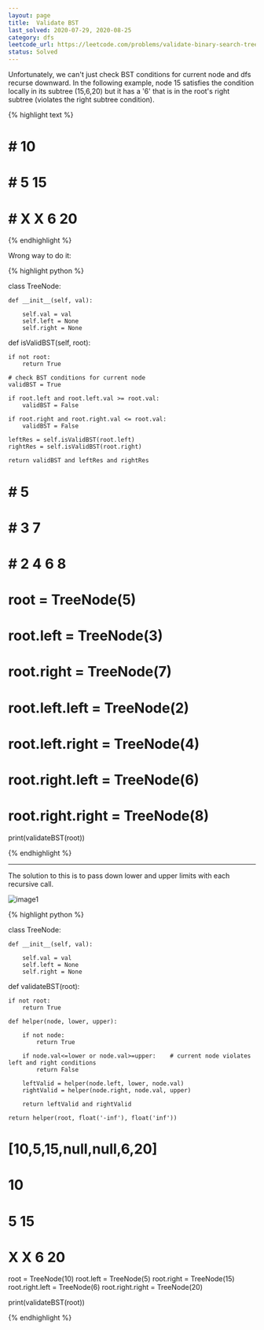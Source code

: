 ```yaml
---
layout: page
title:  Validate BST
last_solved: 2020-07-29, 2020-08-25
category: dfs
leetcode_url: https://leetcode.com/problems/validate-binary-search-tree/
status: Solved
---
```



Unfortunately, we can't just check BST conditions for current node and dfs recurse downward. In the following example, node 15 satisfies the condition locally in its subtree (15,6,20) but it has a '6' that is in the root's right subtree (violates the right subtree condition).

{% highlight text %}
# #        10
# #       5 15
# #     X X 6 20
{% endhighlight %}

Wrong way to do it:

{% highlight python %}

class TreeNode:
 
    def __init__(self, val):
 
        self.val = val
        self.left = None
        self.right = None



def isValidBST(self, root):

    if not root:
        return True

    # check BST conditions for current node
    validBST = True
    
    if root.left and root.left.val >= root.val:
        validBST = False
        
    if root.right and root.right.val <= root.val:
        validBST = False
    
    leftRes = self.isValidBST(root.left)
    rightRes = self.isValidBST(root.right)
    
    return validBST and leftRes and rightRes

# #        5
# #       3 7
# #     2 4 6 8

# root = TreeNode(5)
# root.left = TreeNode(3)
# root.right = TreeNode(7)
# root.left.left = TreeNode(2)
# root.left.right = TreeNode(4)
# root.right.left = TreeNode(6)
# root.right.right = TreeNode(8)



print(validateBST(root))

{% endhighlight %}

______________


The solution to this is to pass down lower and upper limits with each recursive call.

![image1](https://gnduaw.dm.files.1drv.com/y4mPUcMxE9-yS-JjLSg4TK9uqG0PXbZGv9tB9KoZeeYNmqnvyeJB55bC4sJDHpvEBJiPnfe5J_VdAUOQBem8F70r1wBITqdYz5MgpIM9ZjllCk9D6A_MZb42JGNPXeg_WPFAvr0LiVdDzLDafRPD6ndE3gcftog3YZEmJ8HeNvoK0bCCOFBpU__K9ogsBtL6qh9c6pAAJLs4GdR1gxHehvYgw?width=1518&height=1137&cropmode=none)

{% highlight python %}

class TreeNode:
 
    def __init__(self, val):
 
        self.val = val
        self.left = None
        self.right = None



def validateBST(root):

    if not root:
        return True
    
    def helper(node, lower, upper):

        if not node:
            return True

        if node.val<=lower or node.val>=upper:    # current node violates left and right conditions
            return False
        
        leftValid = helper(node.left, lower, node.val)
        rightValid = helper(node.right, node.val, upper)

        return leftValid and rightValid
    
    return helper(root, float('-inf'), float('inf'))


# [10,5,15,null,null,6,20]

#        10
#       5 15
#     X X 6 20

root = TreeNode(10)
root.left = TreeNode(5)
root.right = TreeNode(15)
root.right.left = TreeNode(6)
root.right.right = TreeNode(20)


print(validateBST(root))

{% endhighlight %}


